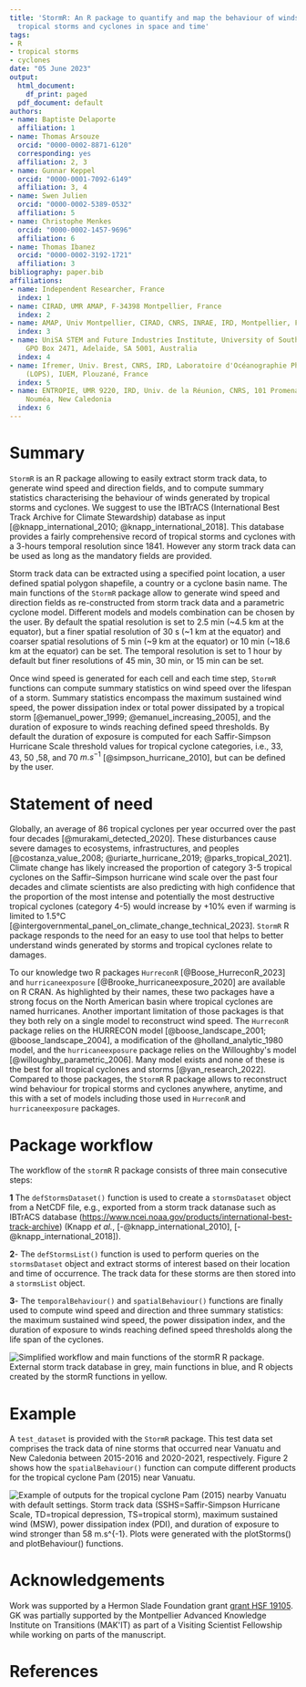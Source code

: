 ```yaml
---
title: 'StormR: An R package to quantify and map the behaviour of winds generated by
  tropical storms and cyclones in space and time'
tags:
- R
- tropical storms
- cyclones
date: "05 June 2023"
output:
  html_document:
    df_print: paged
  pdf_document: default
authors:
- name: Baptiste Delaporte
  affiliation: 1
- name: Thomas Arsouze
  orcid: "0000-0002-8871-6120"
  corresponding: yes
  affiliation: 2, 3
- name: Gunnar Keppel
  orcid: "0000-0001-7092-6149"
  affiliation: 3, 4
- name: Swen Julien
  orcid: "0000-0002-5389-0532"
  affiliation: 5
- name: Christophe Menkes
  orcid: "0000-0002-1457-9696"
  affiliation: 6
- name: Thomas Ibanez
  orcid: "0000-0002-3192-1721"
  affiliation: 3
bibliography: paper.bib
affiliations:
- name: Independent Researcher, France
  index: 1
- name: CIRAD, UMR AMAP, F‐34398 Montpellier, France
  index: 2
- name: AMAP, Univ Montpellier, CIRAD, CNRS, INRAE, IRD, Montpellier, France
  index: 3
- name: UniSA STEM and Future Industries Institute, University of South Australia,
    GPO Box 2471, Adelaide, SA 5001, Australia
  index: 4
- name: Ifremer, Univ. Brest, CNRS, IRD, Laboratoire d'Océanographie Physique et Spatiale
    (LOPS), IUEM, Plouzané, France
  index: 5
- name: ENTROPIE, UMR 9220, IRD, Univ. de la Réunion, CNRS, 101 Promenade Roger Laroque,
    Nouméa, New Caledonia
  index: 6
---
```


# Summary

`StormR` is an R package allowing to easily extract storm track data, 
to generate wind speed and direction fields, and to compute summary 
statistics characterising the behaviour of winds generated by tropical 
storms and cyclones. We suggest to use the IBTrACS 
(International Best Track Archive for Climate Stewardship) database as input
[@knapp_international_2010; @knapp_international_2018]. 
This database provides a fairly comprehensive record of tropical 
storms and cyclones with a 3-hours temporal resolution since 1841. 
However any storm track data can be used as long as the mandatory fields 
are provided.

Storm track data can be extracted using a specified point location,
a user defined spatial polygon shapefile, a country or a cyclone basin name. 
The main functions of the `StormR` package allow to generate wind speed and 
direction fields as re-constructed from storm track data and a 
parametric cyclone model. Different models and models combination can be chosen 
by the user. By default the spatial resolution is set to 2.5 min 
(~4.5 km at the equator), but a finer spatial resolution of 30 s (~1
km at the equator) and coarser spatial resolutions of 5 min (~9 km at the
equator) or 10 min (~18.6 km at the equator) can be set. The temporal 
resolution is set to 1 hour by default but finer resolutions of 45 min,
30 min, or 15 min can be set.

Once wind speed is generated for each cell and each time step, `StormR` 
functions can compute summary statistics on wind speed over the lifespan
of a storm. Summary statistics encompass the maximum sustained wind speed,
the power dissipation index or total power dissipated by a tropical storm 
[@emanuel_power_1999; @emanuel_increasing_2005], and the duration of exposure 
to winds reaching defined speed thresholds. By default the duration of exposure
is computed for each Saffir-Simpson Hurricane Scale threshold values for 
tropical cyclone categories, i.e., $33$, $43$, $50$ ,$58$, and $70$ $m.s^{-1}$ 
[@simpson_hurricane_2010], but can be defined by the user.

# Statement of need

Globally, an average of 86 tropical cyclones per year occurred over the past 
four decades [@murakami_detected_2020]. These disturbances cause severe 
damages to ecosystems, infrastructures, and peoples [@costanza_value_2008; 
@uriarte_hurricane_2019; @parks_tropical_2021]. Climate change has likely 
increased the proportion of category 3-5 tropical cyclones on the Saffir–Simpson 
hurricane wind scale over the past four decades and climate scientists are also
predicting with high confidence that the proportion of the most intense and 
potentially the most destructive tropical cyclones (category 4-5) would 
increase by +10% even if warming is limited to 1.5°C 
[@intergovernmental_panel_on_climate_change_technical_2023]. `StormR` R package
responds to the need for an easy to use tool that helps to better understand 
winds generated by storms and tropical cyclones relate to damages.

To our knowledge two R packages `HurreconR` [@Boose_HurreconR_2023] and
`hurricaneexposure` [@Brooke_hurricaneexposure_2020] are available on R CRAN. 
As highlighted by their names, these two packages have a strong focus on the 
North American basin where tropical cyclones are named hurricanes. Another 
important limitation of those packages is that they both rely on a single model 
to reconstruct wind speed. The `HurreconR` package relies on the HURRECON 
model [@boose_landscape_2001; @boose_landscape_2004], a modification of 
the @holland_analytic_1980 model, and the `hurricaneexposure` package relies on
the Willoughby's model [@willoughby_parametric_2006]. Many model exists and 
none of these is the best for all tropical cyclones and storms 
[@yan_research_2022]. Compared to those packages, the `StormR` R package 
allows to reconstruct wind behaviour for tropical storms and cyclones anywhere, 
anytime, and this with a set of models including those used in `HurreconR` 
and `hurricaneexposure` packages.

# Package workflow

The workflow of the `stormR` R package consists of three main consecutive steps:

**1** The `defStormsDataset()` function is used to create a `stormsDataset` 
object from a NetCDF file, e.g., exported from a storm track datanase such as
IBTrACS database (https://www.ncei.noaa.gov/products/international-best-track-archive)
(Knapp *et al.*, [-@knapp_international_2010], [-@knapp_international_2018]). 

**2**- The `defStormsList()` function is used to perform queries on the 
`stormsDataset` object and extract storms of interest based on their location 
and time of occurrence. The track data for these storms are then stored into a
`stormsList` object.

**3**- The `temporalBehaviour()` and `spatialBehaviour()` functions are finally 
used to compute wind speed and direction and three summary statistics: the 
maximum sustained wind speed, the power dissipation index, and the duration 
of exposure to winds reaching defined speed thresholds along the life span of 
the cyclones.

![Simplified workflow and main functions of the `stormR`
R package. External storm track database in grey, main functions in blue, and 
R objects created by the `stormR` functions in yellow.](images/stormR_workflow.png)

# Example

A `test_dataset` is provided with the `StormR` package. This test data set 
comprises the track data of nine storms that occurred near Vanuatu and 
New Caledonia between 2015-2016 and 2020-2021, respectively. 
Figure 2 shows how the `spatialBehaviour()` function can compute different 
products for the tropical cyclone Pam (2015) near Vanuatu.

![Example of outputs for the tropical cyclone Pam (2015) nearby 
Vanuatu with default settings. Storm track data (SSHS=Saffir-Simpson Hurricane 
Scale, TD=tropical depression, TS=tropical storm), maximum sustained wind (MSW),
power dissipation index (PDI), and duration of exposure to wind stronger than 
58 $m.s^{-1}$. Plots were generated with the `plotStorms()` and `plotBehaviour()` 
functions.](images/stormR_example.png)

# Acknowledgements

Work was supported by a Hermon Slade Foundation grant 
[grant HSF 19105](http://www.hermonslade.org.au/hsf-19105/). GK was partially 
supported by the Montpellier Advanced Knowledge Institute on Transitions 
(MAK'IT) as part of a Visiting Scientist Fellowship while working on parts of 
the manuscript. 

# References
